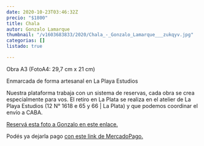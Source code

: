 ```yaml
---
date: 2020-10-23T03:46:32Z
precio: "$1800"
title: Chala
autor: Gonzalo Lamarque
thumbnail: "/v1603683833/2020/Chala_-_Gonzalo_Lamarque___zukqyv.jpg"
categorias: []
listado: true

---
```

Obra A3 (FotoA4: 29,7 cm x 21 cm)

Enmarcada de forma artesanal en La Playa Estudios

Nuestra plataforma trabaja con un sistema de reservas, cada obra se crea especialmente para vos. El retiro en La Plata se realiza en el atelier de La Playa Estudios (12 N° 1618 e 65 y 66 | La Plata) y que podemos coordinar el envío a CABA.

[Reservá esta foto a Gonzalo en este enlace.](https://docs.google.com/forms/d/10fHF0ASVijrzqLWWqPIWy7ywpd6uPsMWNGkoIpS1aYw/edit)

Podés ya dejarla pago [con este link de MercadoPago.](https://mpago.la/14eveFY)